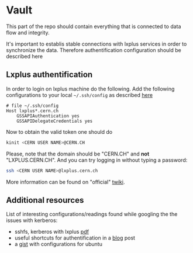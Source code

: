 # Vault

This part of the repo should contain everything that is connected to data
flow and integrity.


It's important to establis stable connections with lxplus services in order to synchronize the data. Therefore authentification configuration should be described here


## Lxplus authentification
In order to login on lxplus machine do the following. Add the following configurations to your local `~/.ssh/config` as described [here](http://information-technology.web.cern.ch/services/fe/mac-support/howto/configure-ssh-password-less-login-lxplus-or-other-linux-boxen)

```
# file ~/.ssh/config
Host lxplus*.cern.ch
	GSSAPIAuthentication yes
	GSSAPIDelegateCredentials yes
```


Now to obtain the valid token one should do
```bash
kinit <CERN USER NAME>@CERN.CH
```
Please, note that the domain should be "CERN.CH" and **not** "LXPLUS.CERN.CH". And you can try logging in without typing a password:
```bash
ssh <CERN USER NAME>@lxplus.cern.ch
```

More information can be found on "official" [twiki](https://twiki.cern.ch/twiki/bin/view/LinuxSupport/SSHatCERNFAQ).

## Additional resources
List of interesting configurations/readings found while googling the the issues with kerberos:

- sshfs, kerberos with lxplus [pdf](https://rc.coepp.org.au/_media/presentations/20150324-sshfskerberos.pdf)
- useful shortcuts for authentification in a [blog](https://eothred.wordpress.com/2011/05/09/cern-and-kerberos-tokens/) post
- a [gist](https://gist.github.com/KFubuki/10728230) with configurations for ubuntu